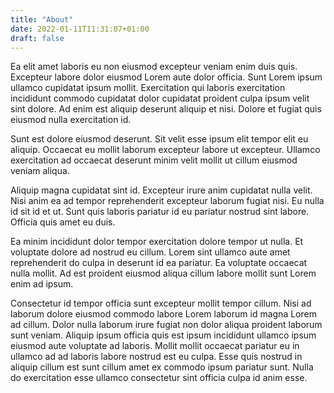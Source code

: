 ```yaml
---
title: "About"
date: 2022-01-11T11:31:07+01:00
draft: false
---
```


Ea elit amet laboris eu non eiusmod excepteur veniam enim duis quis. Excepteur labore dolor eiusmod Lorem aute dolor officia. Sunt Lorem ipsum ullamco cupidatat ipsum mollit. Exercitation qui laboris exercitation incididunt commodo cupidatat dolor cupidatat proident culpa ipsum velit sint dolore. Ad enim est aliquip deserunt aliquip et nisi. Dolore et fugiat quis eiusmod nulla exercitation id.

Sunt est dolore eiusmod deserunt. Sit velit esse ipsum elit tempor elit eu aliquip. Occaecat eu mollit laborum excepteur labore ut excepteur. Ullamco exercitation ad occaecat deserunt minim velit mollit ut cillum eiusmod veniam aliqua.

Aliquip magna cupidatat sint id. Excepteur irure anim cupidatat nulla velit. Nisi anim ea ad tempor reprehenderit excepteur laborum fugiat nisi. Eu nulla id sit id et ut. Sunt quis laboris pariatur id eu pariatur nostrud sint labore. Officia quis amet eu duis.

Ea minim incididunt dolor tempor exercitation dolore tempor ut nulla. Et voluptate dolore ad nostrud eu cillum. Lorem sint ullamco aute amet reprehenderit do culpa in deserunt id ea pariatur. Ea voluptate occaecat nulla mollit. Ad est proident eiusmod aliqua cillum labore mollit sunt Lorem enim ad ipsum.

Consectetur id tempor officia sunt excepteur mollit tempor cillum. Nisi ad laborum dolore eiusmod commodo labore Lorem laborum id magna Lorem ad cillum. Dolor nulla laborum irure fugiat non dolor aliqua proident laborum sunt veniam. Aliquip ipsum officia quis est ipsum incididunt ullamco ipsum eiusmod aute voluptate ad laboris. Mollit mollit occaecat pariatur eu in ullamco ad ad laboris labore nostrud est eu culpa. Esse quis nostrud in aliquip cillum est sunt cillum amet ex commodo ipsum pariatur sunt. Nulla do exercitation esse ullamco consectetur sint officia culpa id anim esse.